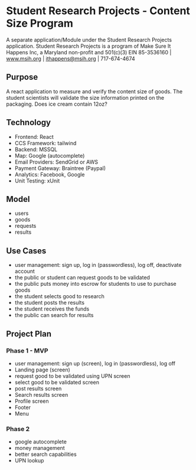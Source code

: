 # Student Research Projects - Content Size Program
A separate application/Module under the Student Research Projects application. Student Research Projects is a program of Make Sure It Happens Inc, a Maryland non-profit and 501(c)(3) EIN 85-3536160 | www.msih.org | ithappens@msih.org | 717-674-4674

## Purpose
A react application to measure and verify the content size of goods. The student scientists will validate the size information printed on the packaging. Does ice cream contain 12oz?

## Technology
- Frontend: React
- CCS Framework: tailwind
- Backend: MSSQL
- Map: Google (autocomplete)
- Email Providers: SendGrid or AWS
- Payment Gateway: Braintree (Paypal)
- Analytics: Facebook, Google
- Unit Testing: xUnit

## Model
- users
- goods
- requests
- results

## Use Cases

- user management: sign up, log in (passwordless), log off, deactivate account
- the public or student can request goods to be validated
- the public puts money into escrow for students to use to purchase goods
- the student selects good to research
- the student posts the results
- the student receives the funds
- the public can search for results

## Project Plan

### Phase 1 - MVP

- user management: sign up (screen), log in (passwordless), log off
- Landing page (screen)
- request good to be validated using UPN screen
- select good to be validated screen
- post results screen
- Search results screen
- Profile screen
- Footer
- Menu  

### Phase 2

- google autocomplete
- money management
- better search capabilities
- UPN lookup

